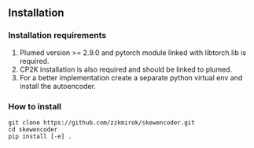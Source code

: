 ## Installation
### Installation requirements
1. Plumed version >= 2.9.0 and pytorch module linked with libtorch.lib is required.
2. CP2K installation is also required and should be linked to plumed.
3. For a better implementation create a separate python virtual env and install the autoencoder.
### How to install
```shell
git clone https://github.com/zzkmirok/skewencoder.git
cd skewencoder
pip install [-e] .
```
